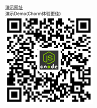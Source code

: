 [演示网址](http://heightzhang.cn/Angular_Cnode/src/indexTest.html)<br>
演示Demo(Chorm体验更佳)<br>
![手机Demo](demo.png)